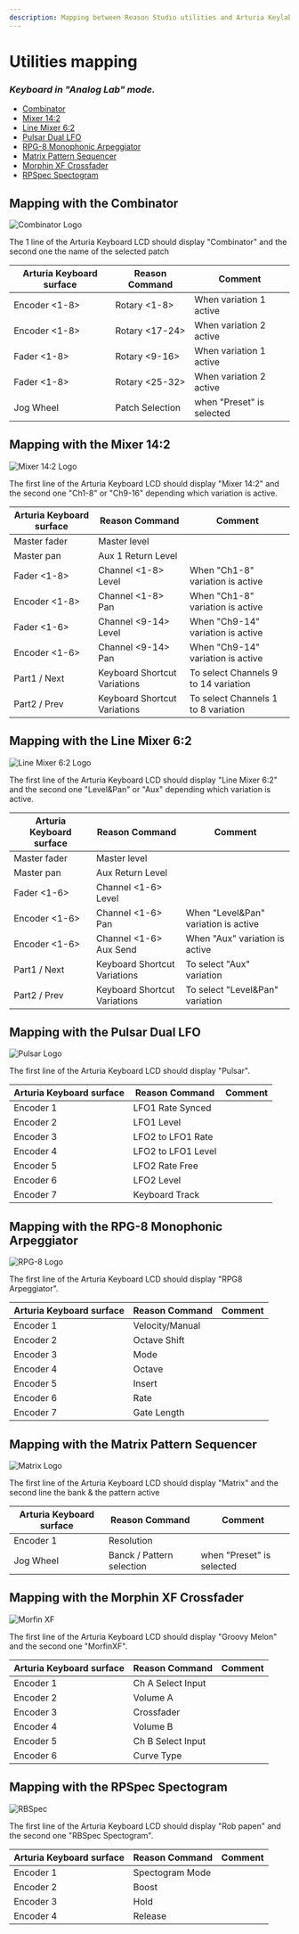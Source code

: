 ```yaml
---
description: Mapping between Reason Studio utilities and Arturia Keylab MKII
---
```

# Utilities mapping

### _Keyboard in "Analog Lab" mode._

* [Combinator](#mapping-with-the-combinator)
* [Mixer 14:2](#mapping-with-the-mixer-142)
* [Line Mixer 6:2](#mapping-with-the-line-mixer-62)
* [Pulsar Dual LFO](#mapping-with-the-pulsar-dual-lfo)
* [RPG-8 Monophonic Arpeggiator](#mapping-with-the-rpg-8-monophonic-arpeggiator)
* [Matrix Pattern Sequencer](#mapping-with-the-matrix-pattern-sequencer)
* [Morphin XF Crossfader](#mapping-with-the-morphin-xf-crossfader)
* [RPSpec Spectogram](#mapping-with-the-rpspec-spectogram)

## Mapping with the Combinator

![Combinator Logo](./images/Combinator.png)

The 1 line of the Arturia Keyboard LCD should display "Combinator" and the second one the name of the selected patch

| Arturia Keyboard surface | Reason Command | Comment |
| -------------------------- | -------------- | ----------------------- |
|Encoder <1-8>|Rotary <1-8>|When variation 1 active|
|Encoder <1-8>|Rotary <17-24>|When variation 2 active|
|Fader <1-8>|Rotary <9-16>|When variation 1 active|
|Fader <1-8>|Rotary <25-32>|When variation 2 active|
| Jog Wheel | Patch Selection | when "Preset" is selected |

## Mapping with the Mixer 14:2

![Mixer 14:2 Logo](./images/Mixer14_2.png)

The first line of the Arturia Keyboard LCD should display "Mixer 14:2" and  the second one "Ch1-8" or "Ch9-16" depending which variation is active.

| Arturia Keyboard surface | Reason Command | Comment |
| -------------------------- | -------------- | ----------------------- |
| Master fader | Master level|  |
| Master pan | Aux 1 Return Level |  |
| Fader <1-8> | Channel <1-8> Level | When "Ch1-8" variation is active |
| Encoder <1-8> | Channel <1-8> Pan | When "Ch1-8" variation is active |
| Fader <1-6> | Channel <9-14> Level | When "Ch9-14" variation is active |
| Encoder <1-6> | Channel <9-14> Pan | When "Ch9-14" variation is active |
| Part1 / Next| Keyboard Shortcut Variations | To select Channels 9 to 14 variation |
| Part2 / Prev| Keyboard Shortcut Variations | To select Channels 1 to 8 variation |

## Mapping with the Line Mixer 6:2

![Line Mixer 6:2 Logo](./images/LineMixer6.png)

The first line of the Arturia Keyboard LCD should display "Line Mixer 6:2" and  the second one "Level&Pan" or "Aux" depending which variation is active.

| Arturia Keyboard surface | Reason Command | Comment |
| -------------------------- | -------------- | ----------------------- |
| Master fader | Master level|  |
| Master pan | Aux Return Level |  |
| Fader <1-6> | Channel <1-6> Level |  |
| Encoder <1-6> | Channel <1-6> Pan | When "Level&Pan" variation is active |
| Encoder <1-6> | Channel <1-6> Aux Send | When "Aux" variation is active |
| Part1 / Next| Keyboard Shortcut Variations | To select "Aux" variation |
| Part2 / Prev| Keyboard Shortcut Variations | To select "Level&Pan" variation |

## Mapping with the Pulsar Dual LFO

![Pulsar Logo](./images/Pulsar.png)

The first line of the Arturia Keyboard LCD should display "Pulsar".

| Arturia Keyboard surface | Reason Command | Comment |
| -------------------------- | -------------- | ----------------------- |
| Encoder 1 | LFO1 Rate Synced |  |
| Encoder 2 | LFO1 Level |  |
| Encoder 3 | LFO2 to LFO1 Rate |  |
| Encoder 4 | LFO2 to LFO1 Level|  |
| Encoder 5 | LFO2 Rate Free |  |
| Encoder 6 | LFO2 Level |  |
| Encoder 7 | Keyboard Track |  |

## Mapping with the RPG-8 Monophonic Arpeggiator

![RPG-8 Logo](./images/RPG8.png)

The first line of the Arturia Keyboard LCD should display "RPG8 Arpeggiator".

| Arturia Keyboard surface | Reason Command | Comment |
| -------------------------- | -------------- | ----------------------- |
| Encoder 1 | Velocity/Manual |  |
| Encoder 2 | Octave Shift |  |
| Encoder 3 | Mode |  |
| Encoder 4 | Octave |  |
| Encoder 5 | Insert |  |
| Encoder 6 | Rate |  |
| Encoder 7 | Gate Length|  |

## Mapping with the Matrix Pattern Sequencer

![Matrix Logo](./images/Matrix.png)

The first line of the Arturia Keyboard LCD should display "Matrix" and the second line the bank & the pattern active

| Arturia Keyboard surface | Reason Command | Comment |
| -------------------------- | -------------- | ----------------------- |
| Encoder 1 | Resolution |  |
| Jog Wheel | Banck / Pattern selection | when "Preset" is selected |

## Mapping with the Morphin XF Crossfader

![Morfin XF](./images/MorfinXF.jpg)

The first line of the Arturia Keyboard LCD should display "Groovy Melon" and the second one "MorfinXF".

| Arturia Keyboard surface | Reason Command | Comment |
| -------------------------- | -------------- | ----------------------- |
| Encoder 1 | Ch A Select Input |  |
| Encoder 2 | Volume A |  |
| Encoder 3 | Crossfader |  |
| Encoder 4 | Volume B |  |
| Encoder 5 | Ch B Select Input |  |
| Encoder 6 | Curve Type |  |

## Mapping with the RPSpec Spectogram

![RBSpec](./images/RBSpec.jpg)

The first line of the Arturia Keyboard LCD should display "Rob papen" and the second one "RBSpec Spectogram".

| Arturia Keyboard surface | Reason Command | Comment |
| -------------------------- | -------------- | ----------------------- |
| Encoder 1 | Spectogram Mode |  |
| Encoder 2 | Boost |  |
| Encoder 3 | Hold |  |
| Encoder 4 | Release |  |
